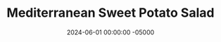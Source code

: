 ---
layout: post
title:  "Mediterranean Sweet Potato Salad"
date:   2024-06-01 00:00:00 -05000
categories: 
- Recipes
- Meatless
permalink: /recipes/mediterranean-potato-salad
image: /assets/Food/Meatless/Potato Salad/potato-salad-cover.jpg
ing: potatosalad-ing
facts: potatosalad-facts
section1: Roasted Potatoes
start2: Bell pepper
section2: Roasted Peppers
start3: Chickpeas, drained and rinsed
section3: Rest of Salad
start4: Apple cider vinegar
section4: Dressing
start5: 
section5: 
Prep: 20
Rest: 
Cook: 30
Source1:  
Source2: 
whisk: https://s.samsungfood.com/oaIDv
tags: 
- potato
- sweet potato
- mediterranean
- oil and vinegar
- oil & vinegar
- extra virgin olive oil
- olive oil
- chickpeas
- garbanzo beans
- roasted red peppers
- bell peppers
- peppers
- tomatoes
- grape tomatoes
- cherry tomatoes
- cucumber
- english cucumber
- feta cheese
- crumbled feta
- pine nuts
- spinach
- arugula
- ACV
- apple cider vinegar
- balsamic vinegar
- dijon mustard
- mustard
- garlic
- basil
- thyme
- oregano
- onion
- lemon pepper
- red pepper flakes
Description: This recipe is essentially the exact same as my <a href="mediterranean-pasta-salad">Mediterranean Pasta Salad</a>, but I've just swapped the chickpea pasta for roasted sweet potatoes. They're sweeter (duh) but more importantly cheaper than chickpea pasta, but with less protein. You can't go wrong with either one!  The homemade <a href="/misc/fake-healthy-foods#salad-dressing">salad dressing</a> is delicious as well
Instructions: 
- Start with the potatoes first, since they'll take the longest. Preheat your oven to 425F, and line a cookie sheet with parchment paper. Wash and cut your sweet potatoes into small cubes, and add to the sheet. Drizzle with oil and add a pinch of salt. Roast for about 30 minutes, or until soft and lightly charred<br><br>

- Now onto the peppers. Line a cookie sheet with parchment paper. Cut the peppers into long thin strips, and add to the sheet. Drizzle with oil and add a pinch of salt. Roast for about 25 minutes, or until soft and lightly charred. The potatoes and peppers should finish around the same time. Alternatively, you can use a (drained and rinsed) jar of roasted red peppers<br><br>
- <center><img src="/assets/Food/Meatless/Potato Salad/potato-salad-2.jpg" alt="" class="instruction-image"></center><br>

- As the potatoes and peppers roast, prepare the rest of the vegetables. Drain and rinse your can of chickpeas, and add to a large bowl. Cut up your tomatoes (small dice), cucumber (thin quarters), and spinach/arugula (rough chop). 1 pint of halved cherry tomatoes would work as well. Crumble in the feta cheese<br><br>

- In a small dry pan over medium heat, add the pine nuts and lightly toast for about 3 minutes, until fragrant and lightly browned.  Add to the bowl<br><br>

- Finally, in a large glass, prepare the dressing.  Pour in the apple cider vinegar, lemon juice, extra virgin olive oil, balsamic vinegar, Dijon mustard, and minced garlic.  Add in your spices (basil, thyme, oregano, garlic, onion, lemon pepper, and red pepper flakes).  Stir with a spoon<br><br>

- Pour the dressing over your salad, and serve either cold or warm<br><br>
- <center><img src="/assets/Food/Meatless/Potato Salad/potato-salad-6.jpg" alt="" class="instruction-image"></center>
---
